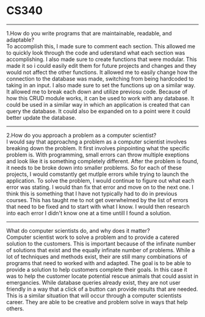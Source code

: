 # CS340
<hr>1.How do you write programs that are maintainable, readable, and adaptable?<br>
To accomplish this, I made sure to comment each section. This allowed me to quickly look through the code and uderstand what each section was accomplishing. I also made sure to create functions that were modular. This made it so i could easily edit them for future projects and changes and they would not affect the other functions. It allowed me to easily change how the connection to the database was made, switching from being hardcoded to taking in an input. I also made sure to set the functions up on a similar way. It allowed me to break each down and utilize previosu code. Because of how this CRUD module works, it can be used to work with any database. It could be used in a similar way in which an application is created that can query the database. It could also be expanded on to a point were it could better update the database.
<hr>2.How do you approach a problem as a computer scientist?<br>
I would say that approachng a problem as a computer scientist involves breaking down the problem. It first involves pinpointing what the specific problem is. With programming, small errors can throw multiple exeptions and look like it is something completely different. After the problem is found, it needs to be broke down into smaller problems. So for each of these projects, I would comstantly get mutlple errors while trying to launch the application. To solve the problem, I would continue to figure out what each error was stating. I would than fix that error and move on to the next one. I think this is something that I have not typically had to do in previous courses. This has taught me to not get overwhelmed by the list of errors that need to be fixed and to start with what I know. I would then research into each error I didn't know one at a time untill I found a solution. 
<hr>What do computer scientists do, and why does it matter?<br>
Computer scientist work to solve a problem and to provide a catered solution to the customers. This is important because of the infinate number of solutions that exist and the equally infinate number of problems. While a lot of techniques and methods exist, their are still many combinations of programs that need to worked with and adapted. The goal is to be able to provide a solution to help customers complete their goals. In this case it was to help the customer locate potential rescue animals that could assist in emergancies. While database queries already exist, they are not user friendly in a way that a click of a button can provide results that are needed. This is a similar situation that will occur through a computer scientists career. They are able to be creative and problem solve in ways that help others. 
